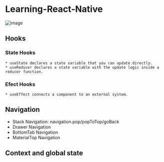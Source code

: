 # Learning-React-Native
![image](https://github.com/CarolinaChavezDavid/Learning-React-Native/assets/77591347/f89e35f6-9ff3-4e79-9b10-b3a93e30c1d7)

## Hooks
  ### State Hooks
    * useState declares a state variable that you can update directly.
    * useReducer declares a state variable with the update logic inside a reducer function.
    
   ### Efect Hooks
    * useEffect connects a component to an external system.


## Navigation

* Stack Navigation:
  navigation.pop/popToTop/goBack
* Drawer Navigation
* BottomTab Navigation
* MaterialTop Navigation

## Context and global state




